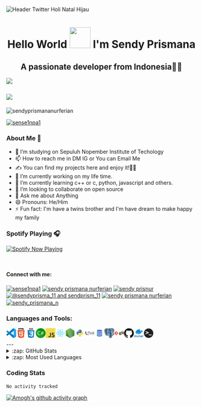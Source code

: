 ![Header Twitter Holi Natal Hijau](https://user-images.githubusercontent.com/84496427/199561242-e31afe84-cb2d-4adc-9ba8-ef1c5f362939.gif)


<h1 align="center">Hello World <img src="https://github.com/mitul3737/mitul3737/blob/main/Wave.gif" height="55px" width="55px"> I'm Sendy Prismana 
<h2 align="center">A passionate developer from Indonesia👌🏻</h2>
<img src="https://user-images.githubusercontent.com/84496427/199562444-b65bee68-c570-47c3-aaec-3840f326aa2b.gif"></a>

<h3 align="left">
<!--   <a href="https://github.com/DenverCoder1/readme-typing-svg"> -->
<img src="https://readme-typing-svg.herokuapp.com?color=00000&width=380&height=45&lines=Computer+Engineering+in+ITS;Open-Source;Learning+In+Public;Humble+with+Others;Nice+To+Meet+You+...&center=true"></a>

</h3>

<p align="left"> <img src="https://komarev.com/ghpvc/?username=sendyprismananurferian&label=Profile%20views&color=0e75b6&style=flat" alt="sendyprismananurferian" /> </p>
    
<p align="left"> <a href="https://twitter.com/sense1npa1" target="blank"><img src="https://img.shields.io/twitter/follow/sense1npa1?logo=twitter&style=for-the-badge" alt="sense1npa1" /></a> </p>
    
### About Me 🚀
- 🔭 I’m studying on Sepuluh Nopember Institute of Techology
- 📫 How to reach me in DM IG or You can Email Me 
- ✍ You can find my projects here and enjoy it!👍🏻
- 🔭 I’m currently working on my life time.
- 🌱 I’m currently learning c++ or c, python, javascript and others.
- 👯 I’m looking to collaborate on open source
- 💬 Ask me about Anything
- 😄 Pronouns: He/Him
- ⚡ Fun fact: I'm have a twins brother and I'm have dream to make happy my family

### Spotify Playing 🎧

[<img src="https://sendy-prismana-nurferian-spotify-695htpwrj.vercel.app/api/spotify-playing" alt="Spotify Now Playing" width="350" />](https://open.spotify.com/user/jbegnu1ttnxxl4qrimn7dvmym)

<br />

<h4 align="left">Connect with me:</h4>
<p align="left">
<a href="https://twitter.com/sense1npa1" target="blank"><img align="center" src="https://raw.githubusercontent.com/rahuldkjain/github-profile-readme-generator/master/src/images/icons/Social/twitter.svg" alt="sense1npa1" height="30" width="40" /></a>
<a href="https://linkedin.com/in/sendy prismana nurferian" target="blank"><img align="center" src="https://raw.githubusercontent.com/rahuldkjain/github-profile-readme-generator/master/src/images/icons/Social/linked-in-alt.svg" alt="sendy prismana nurferian" height="30" width="40" /></a>
<a href="https://fb.com/sendy prisnur" target="blank"><img align="center" src="https://raw.githubusercontent.com/rahuldkjain/github-profile-readme-generator/master/src/images/icons/Social/facebook.svg" alt="sendy prisnur" height="30" width="40" /></a>
<a href="https://instagram.com/@sendyprisma_11 and sendprism_11" target="blank"><img align="center" src="https://raw.githubusercontent.com/rahuldkjain/github-profile-readme-generator/master/src/images/icons/Social/instagram.svg" alt="@sendyprisma_11 and sendprism_11" height="30" width="40" /></a>
<a href="https://www.youtube.com/c/sendy prismana nurferian" target="blank"><img align="center" src="https://raw.githubusercontent.com/rahuldkjain/github-profile-readme-generator/master/src/images/icons/Social/youtube.svg" alt="sendy prismana nurferian" height="30" width="40" /></a>
<a href="https://www.hackerrank.com/sendy_prismana_n" target="blank"><img align="center" src="https://raw.githubusercontent.com/rahuldkjain/github-profile-readme-generator/master/src/images/icons/Social/hackerrank.svg" alt="sendy_prismana_n" height="30" width="40" /></a>
</p>

### Languages and Tools:

[<img align="left" alt="Visual Studio Code" width="26px" src="https://raw.githubusercontent.com/github/explore/80688e429a7d4ef2fca1e82350fe8e3517d3494d/topics/visual-studio-code/visual-studio-code.png" />][youtube]
[<img align="left" alt="HTML5" width="26px" src="https://raw.githubusercontent.com/github/explore/80688e429a7d4ef2fca1e82350fe8e3517d3494d/topics/html/html.png" />][youtube]
[<img align="left" alt="CSS3" width="26px" src="https://raw.githubusercontent.com/github/explore/80688e429a7d4ef2fca1e82350fe8e3517d3494d/topics/css/css.png" />][youtube]
[<img align="left" alt="CSharp" width="26px" src="https://raw.githubusercontent.com/github/explore/80688e429a7d4ef2fca1e82350fe8e3517d3494d/topics/csharp/csharp.png" />][youtube]
[<img align="left" alt="JavaScript" width="26px" src="https://raw.githubusercontent.com/github/explore/80688e429a7d4ef2fca1e82350fe8e3517d3494d/topics/javascript/javascript.png" />][youtube]
[<img align="left" alt="React" width="26px" src="https://raw.githubusercontent.com/github/explore/80688e429a7d4ef2fca1e82350fe8e3517d3494d/topics/react/react.png" />][youtube]
[<img align="left" alt="Node.js" width="26px" src="https://raw.githubusercontent.com/github/explore/80688e429a7d4ef2fca1e82350fe8e3517d3494d/topics/nodejs/nodejs.png" />][youtube]
[<img align="left" alt="python" width="26px" src="https://raw.githubusercontent.com/github/explore/80688e429a7d4ef2fca1e82350fe8e3517d3494d/topics/python/python.png" />][youtube]
[<img align="left" alt="flask" width="26px" src="https://raw.githubusercontent.com/github/explore/80688e429a7d4ef2fca1e82350fe8e3517d3494d/topics/flask/flask.png" />][youtube]
[<img align="left" alt="SQL" width="26px" src="https://raw.githubusercontent.com/github/explore/80688e429a7d4ef2fca1e82350fe8e3517d3494d/topics/sql/sql.png" />][youtube]
[<img align="left" alt="postgreSQL" width="26px" src="https://raw.githubusercontent.com/github/explore/80688e429a7d4ef2fca1e82350fe8e3517d3494d/topics/postgresql/postgresql.png" />][youtube]
[<img align="left" alt="Git" width="26px" src="https://raw.githubusercontent.com/github/explore/80688e429a7d4ef2fca1e82350fe8e3517d3494d/topics/git/git.png" />][youtube]
[<img align="left" alt="GitHub" width="26px" src="https://raw.githubusercontent.com/github/explore/78df643247d429f6cc873026c0622819ad797942/topics/github/github.png" />][youtube]
[<img align="left" alt="Docker" width="26px" src="https://raw.githubusercontent.com/github/explore/80688e429a7d4ef2fca1e82350fe8e3517d3494d/topics/docker/docker.png" />][youtube]
[<img align="left" alt="Terminal" width="26px" src="https://raw.githubusercontent.com/github/explore/80688e429a7d4ef2fca1e82350fe8e3517d3494d/topics/terminal/terminal.png" />][youtube]

<br />
<br />
---

<details>
  <summary>:zap: GitHub Stats</summary>

  <img align="left" alt="My GitHub Stats" src="https://github-readme-stats.vercel.app/api?username=SendyPrismanaNurferian&show_icons=true&hide_border=true" />

</details>

<details>
  <summary>:zap: Most Used Languages</summary>

<img align="left" alt="My GitHub Top Languages" src="https://github-readme-stats.vercel.app/api/top-langs/?username=SendyPrismanaNurferian" />

</details>

[website]: https://sendyprisma11.blogspot.com/
[youtube]: https://www.youtube.com/channel/UC-4Pt-SKObwRF0cAWZqgcjA
[instagram]:https://www.instagram.com/sendyprisma_11/https://www.instagram.com/sendprism_11/
[linkedin]: https://www.linkedin.com/in/sendy-prismana-nurferian-95a27b213/
    
### Coding Stats
<!--START_SECTION:waka-->

```text
No activity tracked
```

<!--END_SECTION:waka-->


<!--..-->

[![Amogh's github activity graph](https://activity-graph.herokuapp.com/graph?username=SendyPrismanaNurferian&bg_color=000000&color=3620f7&line=5a0c99&point=1adbce&area=true&hide_border=true)](https://github.com/SendyPrismanaNurferian/github-readme-activity-graph)
 
 <!--[Sendy's GitHub activity graph](https://activity-graph.herokuapp.com/graph?username=SendyPrismanaNurferian&theme=xcode)>
